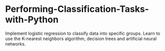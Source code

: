 # Performing-Classification-Tasks-with-Python
Implement logistic regression to classify data into specific groups. Learn to use the K-nearest neighbors algorithm, decision trees and artificial neural networks.
